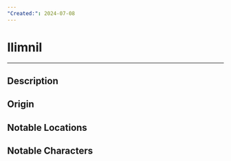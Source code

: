 ```yaml
---
"Created:": 2024-07-08
---
```

# Ilimnil
---
## Description




## Origin





## Notable Locations





## Notable Characters


